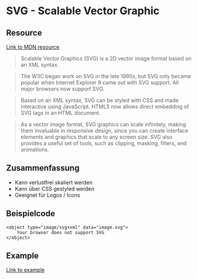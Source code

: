 # SVG - Scalable Vector Graphic

## Resource

[Link to MDN resource](https://developer.mozilla.org/en-US/docs/Glossary/SVG)

> Scalable Vector Graphics (SVG) is a 2D vector image format based on an XML syntax.

> The W3C began work on SVG in the late 1990s, but SVG only became popular when Internet Explorer 9 came out with SVG support. All major browsers now support SVG.

> Based on an XML syntax, SVG can be styled with CSS and made interactive using JavaScript. HTML5 now allows direct embedding of SVG tags in an HTML document.

> As a vector image format, SVG graphics can scale infinitely, making them invaluable in responsive design, since you can create interface elements and graphics that scale to any screen size. SVG also provides a useful set of tools, such as clipping, masking, filters, and animations.

## Zusammenfassung

- Kann verlustfrei skaliert werden
- Kann über CSS gestyled werden
- Geeignet für Logos / Icons

## Beispielcode

    <object type="image/svg+xml" data="image.svg">
        Your browser does not support SVG
    </object>

## Example

[Link to example](svg-example.html)
